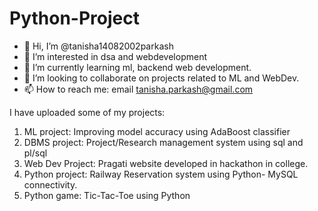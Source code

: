 # Python-Project
- 👋 Hi, I’m @tanisha14082002parkash
- 👀 I’m interested in dsa and webdevelopment
- 🌱 I’m currently learning ml, backend web development.
- 💞️ I’m looking to collaborate on projects related to ML and WebDev.
- 📫 How to reach me: email tanisha.parkash@gmail.com

<!---
tanisha14082002parkash/tanisha14082002parkash is a ✨ special ✨ repository because its `README.md` (this file) appears on your GitHub profile.
You can click the Preview link to take a look at your changes.
--->
I have uploaded some of my projects:
1. ML project: Improving model accuracy using AdaBoost classifier
2. DBMS project: Project/Research management system using sql and pl/sql
3. Web Dev Project: Pragati website developed in hackathon in college.
4. Python project: Railway Reservation system using Python- MySQL connectivity.
5. Python game: Tic-Tac-Toe using Python
